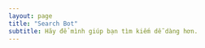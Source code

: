 ```yaml
---
layout: page
title: "Search Bot"
subtitle: Hãy để mình giúp bạn tìm kiếm dễ dàng hơn.
---
```


<div id="search-box">
    <script>
  (function() {
    var cx = '001522697352860188790:a8ovmtxh55k';
    var gcse = document.createElement('script');
    gcse.type = 'text/javascript';
    gcse.async = true;
    gcse.src = 'https://cse.google.com/cse.js?cx=' + cx;
    var s = document.getElementsByTagName('script')[0];
    s.parentNode.insertBefore(gcse, s);
  })();
</script>
<gcse:search></gcse:search>
</div>
